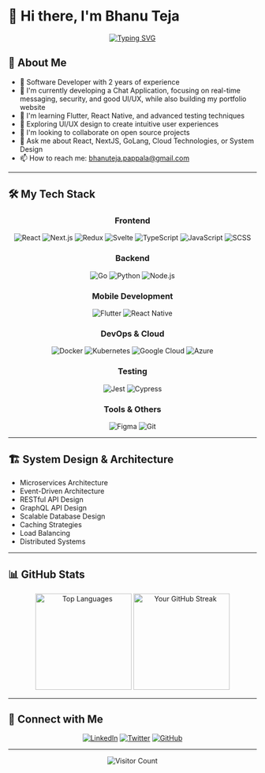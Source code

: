 <!-- <div align="center">
  <table>
    <tr>
      <td>
        <div style="
          background: linear-gradient(135deg, #a8edea 0%, #fed6e3 100%);
          padding: 30px;
          border-radius: 20px;
          box-shadow: 0 10px 20px rgba(0, 0, 0, 0.1);
          max-width: 800px;
          margin: auto;
          transition: all 0.3s ease;
          ">
          <h1 style="
            color: #2c3e50;
            font-size: 3em;
            margin: 0;
            text-shadow: 1px 1px 2px rgba(0,0,0,0.1);
            font-weight: 700;
            letter-spacing: -1px;
            ">Bhanu Teja</h1>
          <p style="
            color: #34495e;
            font-size: 1.5em;
            margin: 15px 0 0;
            font-weight: 400;
            letter-spacing: 0.5px;
            line-height: 1.4;
            ">Software Developer</p>
        </div>
      </td>
    </tr>
  </table>
</div>
-->
# 👋 Hi there, I'm Bhanu Teja

<div align="center">
  
[![Typing SVG](https://readme-typing-svg.demolab.com?font=Fira+Code&pause=1000&color=6DD5FA&center=true&vCenter=true&width=450&lines=Software+Developer;UI%2FUX+Learner)](https://git.io/typing-svg)

</div>

## 💫 About Me

- 🚀 Software Developer with 2 years of experience
- 🔭 I'm currently developing a Chat Application, focusing on real-time messaging, security, and good UI/UX, while also building my portfolio website
- 🌱 I'm learning Flutter, React Native, and advanced testing techniques
- 🎨 Exploring UI/UX design to create intuitive user experiences
- 👯 I'm looking to collaborate on open source projects
- 💬 Ask me about React, NextJS, GoLang, Cloud Technologies, or System Design
- 📫 How to reach me: [bhanuteja.pappala@gmail.com](mailto:bhanuteja.pappala@gmail.com)

---

## 🛠️ My Tech Stack

<div align="center">

### Frontend
![React](https://img.shields.io/badge/-React-61DAFB?style=for-the-badge&logo=react&logoColor=black)
![Next.js](https://img.shields.io/badge/-Next.js-000000?style=for-the-badge&logo=next.js&logoColor=white)
![Redux](https://img.shields.io/badge/-Redux-764ABC?style=for-the-badge&logo=redux&logoColor=white)
![Svelte](https://img.shields.io/badge/-Svelte-FF3E00?style=for-the-badge&logo=svelte&logoColor=white)
![TypeScript](https://img.shields.io/badge/-TypeScript-3178C6?style=for-the-badge&logo=typescript&logoColor=white)
![JavaScript](https://img.shields.io/badge/-JavaScript-F7DF1E?style=for-the-badge&logo=javascript&logoColor=black)
![SCSS](https://img.shields.io/badge/-SCSS-CC6699?style=for-the-badge&logo=sass&logoColor=white)

### Backend
![Go](https://img.shields.io/badge/-Go-00ADD8?style=for-the-badge&logo=go&logoColor=white)
![Python](https://img.shields.io/badge/-Python-3776AB?style=for-the-badge&logo=python&logoColor=white)
![Node.js](https://img.shields.io/badge/-Node.js-339933?style=for-the-badge&logo=node.js&logoColor=white)

### Mobile Development
![Flutter](https://img.shields.io/badge/-Flutter-02569B?style=for-the-badge&logo=flutter&logoColor=white)
![React Native](https://img.shields.io/badge/-React_Native-61DAFB?style=for-the-badge&logo=react&logoColor=black)

### DevOps & Cloud
![Docker](https://img.shields.io/badge/-Docker-2496ED?style=for-the-badge&logo=docker&logoColor=white)
![Kubernetes](https://img.shields.io/badge/-Kubernetes-326CE5?style=for-the-badge&logo=kubernetes&logoColor=white)
![Google Cloud](https://img.shields.io/badge/-Google_Cloud-4285F4?style=for-the-badge&logo=google-cloud&logoColor=white)
![Azure](https://img.shields.io/badge/-Azure-0089D6?style=for-the-badge&logo=microsoft-azure&logoColor=white)

### Testing
![Jest](https://img.shields.io/badge/-Jest-C21325?style=for-the-badge&logo=jest&logoColor=white)
![Cypress](https://img.shields.io/badge/-Cypress-17202C?style=for-the-badge&logo=cypress&logoColor=white)

### Tools & Others
![Figma](https://img.shields.io/badge/-Figma-F24E1E?style=for-the-badge&logo=figma&logoColor=white)
![Git](https://img.shields.io/badge/-Git-F05032?style=for-the-badge&logo=git&logoColor=white)

</div>

---

## 🏗️ System Design & Architecture

- Microservices Architecture
- Event-Driven Architecture
- RESTful API Design
- GraphQL API Design
- Scalable Database Design
- Caching Strategies
- Load Balancing
- Distributed Systems

---

## 📊 GitHub Stats


<div align="center">
  <img src="https://github-readme-stats.vercel.app/api/top-langs/?username=banu-teja&layout=compact&theme=radical&count_private=true" alt="Top Languages" height="195px" />
  <img src="https://github-readme-streak-stats.herokuapp.com/?user=banu-teja&theme=radical" alt="Your GitHub Streak" height="195px" />
</div>

<!-- <div align="center">
  <img src="https://github-readme-stats.vercel.app/api?username=banu-teja&show_icons=true&theme=radical" alt="Your GitHub Stats" height="195px" />
  <img src="https://github-readme-streak-stats.herokuapp.com/?user=banu-teja&theme=radical" alt="Your GitHub Streak" height="195px" />
</div> -->


---


## 🤝 Connect with Me

<div align="center">
  
[![LinkedIn](https://img.shields.io/badge/LinkedIn-0077B5?style=for-the-badge&logo=linkedin&logoColor=white)](https://www.linkedin.com/in/bhanutejap/)
[![Twitter](https://img.shields.io/badge/Twitter-1DA1F2?style=for-the-badge&logo=twitter&logoColor=white)](https://twitter.com/bhanuteja_naidu)
[![GitHub](https://img.shields.io/badge/GitHub-100000?style=for-the-badge&logo=github&logoColor=white)](https://github.com/banu-teja)
<!-- [![Portfolio](https://img.shields.io/badge/Portfolio-FF5722?style=for-the-badge&logo=google-chrome&logoColor=white)](https://yourportfolio.com) -->

</div>

---


<div align="center">
  
  ![Visitor Count](https://profile-counter.glitch.me/banu-teja/count.svg)
    
</div>
